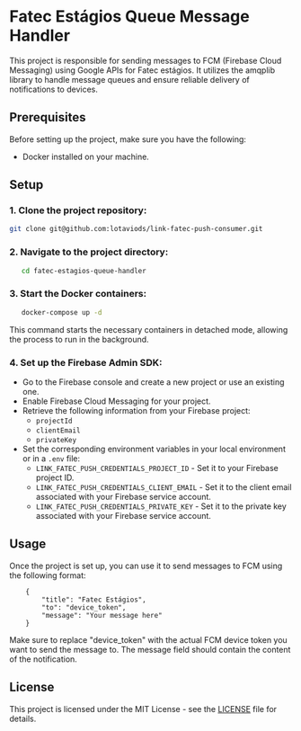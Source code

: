 # Fatec Estágios Queue Message Handler

This project is responsible for sending messages to FCM (Firebase Cloud Messaging) using Google APIs for Fatec estágios. It utilizes the amqplib library to handle message queues and ensure reliable delivery of notifications to devices.

## Prerequisites

Before setting up the project, make sure you have the following:

- Docker installed on your machine.

## Setup

### 1. Clone the project repository:

```bash
git clone git@github.com:lotaviods/link-fatec-push-consumer.git
```
### 2. Navigate to the project directory:

```bash
   cd fatec-estagios-queue-handler
```

### 3. Start the Docker containers:

```bash
   docker-compose up -d
```
   This command starts the necessary containers in detached mode, allowing the process to run in the background.

### 4. Set up the Firebase Admin SDK:

- Go to the Firebase console and create a new project or use an existing one.
- Enable Firebase Cloud Messaging for your project.
- Retrieve the following information from your Firebase project:
  - `projectId`
  - `clientEmail`
  - `privateKey`
- Set the corresponding environment variables in your local environment or in a `.env` file:
  - `LINK_FATEC_PUSH_CREDENTIALS_PROJECT_ID` - Set it to your Firebase project ID.
  - `LINK_FATEC_PUSH_CREDENTIALS_CLIENT_EMAIL` - Set it to the client email associated with your Firebase service account.
  - `LINK_FATEC_PUSH_CREDENTIALS_PRIVATE_KEY` - Set it to the private key associated with your Firebase service account.


## Usage
Once the project is set up, you can use it to send messages to FCM using the following format:

        {
            "title": "Fatec Estágios",
            "to": "device_token",
            "message": "Your message here"
        }

Make sure to replace "device_token" with the actual FCM device token you want to send the message to. The message field should contain the content of the notification.

## License
This project is licensed under the MIT License - see the [LICENSE](LICENSE) file for details.